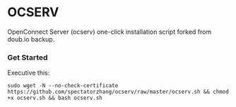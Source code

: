 # OCSERV
OpenConnect Server (ocserv) one-click installation script forked from doub.io backup.

### Get Started
Executive this:
```shell
sudo wget -N --no-check-certificate https://github.com/spectatorzhang/ocserv/raw/master/ocserv.sh && chmod +x ocserv.sh && bash ocserv.sh
```
